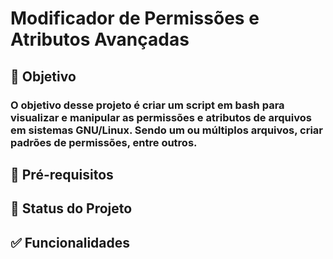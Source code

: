 # Modificador de Permissões e Atributos Avançadas

## :dart: Objetivo
### O objetivo desse projeto é criar um script em bash para visualizar e manipular as permissões e atributos de arquivos em sistemas GNU/Linux.  Sendo um ou múltiplos arquivos, criar padrões de permissões, entre outros.

## :bookmark_tabs: Pré-requisitos

## :construction: Status do Projeto

## :white_check_mark: Funcionalidades

